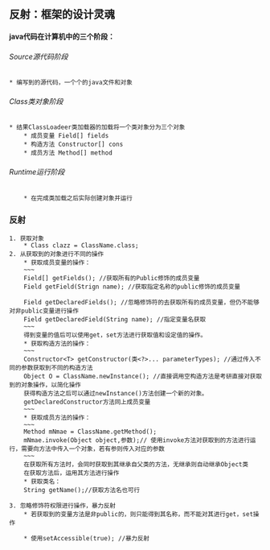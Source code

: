 ## 反射：框架的设计灵魂
	
#### java代码在计算机中的三个阶段：
###### Source源代码阶段
	* 编写到的源代码，一个个的java文件和对象
###### Class类对象阶段
	* 结果ClassLoadeer类加载器的加载将一个类对象分为三个对象
		* 成员变量 Field[] fields
		* 构造方法 Constructor[] cons
		* 成员方法 Method[] method
###### Runtime运行阶段
		* 在完成类加载之后实际创建对象并运行
		
### 反射
	1. 获取对象
		* Class clazz = ClassName.class;
	2. 从获取到的对象进行不同的操作
		* 获取成员变量的操作：
		~~~
		Field[] getFields(); //获取所有的Public修饰的成员变量
		Field getField(Strign name); //获取指定名称的public修饰的成员变量
		
		Field getDeclaredFields(); //忽略修饰符的去获取所有的成员变量，但仍不能够对非public变量进行操作
		Field getDeclaredField(String name); //指定变量名获取
		~~~
		得到变量的值后可以使用get，set方法进行获取值和设定值的操作。
		* 获取构造方法的操作：
		~~~
		Constructor<T> getConstructor(类<?>... parameterTypes); //通过传入不同的参数获取到不同的构造方法
		Object O = ClassName.newInstance(); //直接调用空构造方法是考研直接对获取到的对象操作，以简化操作
		获得构造方法之后可以通过newInstance()方法创建一个新的对象。
		getDeclaredConstructor方法同上成员变量
		~~~
		* 获取成员方法的操作：
		~~~
		Method mNmae = ClassName.getMethod();
		mNmae.invoke(Object object,参数);// 使用invoke方法对获取到的方法进行运行，需要向方法中传入一个对象，若有参则传入对应的参数
		~~~
		在获取所有方法时，会同时获取到其继承自父类的方法，无继承则自动继承Object类
		在获取方法后，运用其方法进行操作
		* 获取类名：
		String getName();//获取方法名也可行
	
	3. 忽略修饰符权限进行操作，暴力反射
		* 若获取到的变量方法是非public的，则只能得到其名称，而不能对其进行get，set操作
		
		* 使用setAccessible(true); //暴力反射
		
	